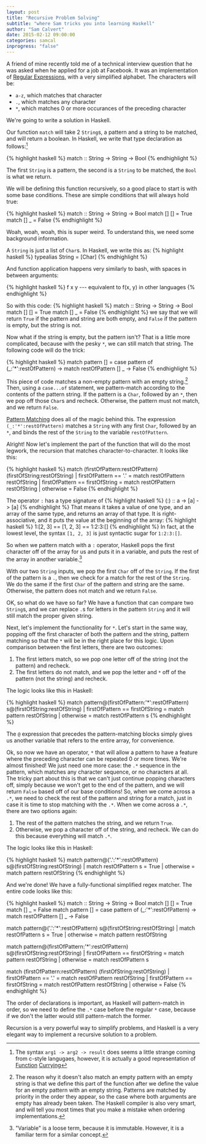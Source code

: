 ```yaml
---
layout: post
title: "Recursive Problem Solving"
subtitle: "where Sam tricks you into learning Haskell"
author: "Sam Calvert"
date: 2015-02-12 09:00:00
categories: samcal
inprogress: "false"
---
```


A friend of mine recently told me of a technical interview question that he was
asked when he applied for a job at Facebook. It was an implementation
of [Regular Expressions](http://en.wikipedia.org/wiki/Regular_expression), with
a very simplified alphabet. The characters will be:

* `a-z`, which matches that character
* `.`, which matches any character
* `*`, which matches 0 or more occurances of the preceding character

We're going to write a solution in Haskell.

Our function `match` will take 2 `String`s, a pattern and a string to be
matched, and will return a boolean. In Haskell, we write that type declaration
as follows:[^1]

{% highlight haskell %}
match :: String -> String -> Bool
{% endhighlight %}

The first `String` is a pattern, the second is a `String` to be matched, the `Bool`
is what we return.

We will be defining this function recursively, so a good place to start is with
some base conditions. These are simple conditions that will always hold true:

{% highlight haskell %}
match :: String -> String -> Bool
match [] [] = True
match [] _  = False
{% endhighlight %}

Woah, woah, woah, this is super weird. To understand this, we need some
background information.

A `String` is just a list of `Char`s. In Haskell, we write this as:
{% highlight haskell %}
typealias String = [Char]
{% endhighlight %}

And function application happens very similarly to bash, with spaces in between
arguments:

{% highlight haskell %}
f x y --- equivalent to f(x, y) in other languages
{% endhighlight %}

So with this code:
{% highlight haskell %}
match :: String -> String -> Bool
match [] [] = True
match [] _  = False
{% endhighlight %}
we say that we will return `True` if the pattern and string are both empty, and
`False` if the pattern is empty, but the string is not.

Now what if the string is empty, but the pattern isn't? That is a little more
complicated, because with the pesky `*`, we can still match that string. The
following code will do the trick:

{% highlight haskell %}
match pattern [] =
  case pattern of
    (_:'*':restOfPattern) -> match restOfPattern []
    _ -> False
{% endhighlight %}

This piece of code matches a non-empty pattern with an empty string.[^2] Then, using
a `case...of` statement, we pattern-match according to the contents of the
pattern string. If the pattern is a `Char`, followed by an `*`, then we pop off
those `Char`s and recheck. Otherwise, the pattern must not match, and we return
`False`.

[Pattern Matching](http://learnyouahaskell.com/syntax-in-functions) does all of
the magic behind this. The expression `(_:'*':restOfPattern)` matches a `String`
with any first `Char`, followed by an `*`, and binds the rest of the `String` to
the variable `restOfPattern`.

Alright! Now let's implement the part of the function that will do the most
legwork, the recursion that matches character-to-character. It looks like this:

{% highlight haskell %}
match (firstOfPattern:restOfPattern) (firstOfString:restOfString)
  | firstOfPattern == '.' = match restOfPattern restOfString
  | firstOfPattern == firstOfString = match restOfPattern restOfString
  | otherwise = False
{% endhighlight %}

The operator `:` has a type signature of
{% highlight haskell %}
(:) :: a -> [a] -> [a]
{% endhighlight %}
That means it takes a value of one type, and an array of the same type, and
returns an array of that type. It is right-associative, and it puts the value at
the beginning of the array:
{% highlight haskell %}
1:[2, 3] == [1, 2, 3] == 1:2:3:[]
{% endhighlight %}
In fact, at the lowest level, the syntax `[1, 2, 3]` is just syntactic sugar for
`1:2:3:[]`.

So when we pattern match with a `:` operator, Haskell pops the first character
off of the array for us and puts it in a variable, and puts the rest of the
array in another variable.[^3]

With our two `String` inputs, we pop the first `Char` off of the `String`. If
the first of the pattern is a `.`, then we check for a match for the rest of the
`String`. We do the same if the first `Char` of the pattern and string are the
same. Otherwise, the pattern does not match and we return `False`.

OK, so what do we have so far? We have a function that can compare two
`String`s, and we can replace `.`s for letters in the pattern `String` and it
will still match the proper given string.

Next, let's implement the functionality for `*`. Let's start in the same way,
popping off the first character of both the pattern and the string, pattern
matching so that the `*` will be in the right place for this logic. Upon
comparison between the first letters, there are two outcomes:

1. The first letters match, so we pop one letter off of the string (not the
   pattern) and recheck.
2. The first letters do not match, and we pop the letter and `*` off of the
   pattern (not the string) and recheck.

The logic looks like this in Haskell:

{% highlight haskell %}
match pattern@(firstOfPattern:'*':restOfPattern) s@(firstOfString:restOfString)
  | firstOfPattern == firstOfString = match pattern restOfString
  | otherwise = match restOfPattern s
{% endhighlight %}

The `@` expression that precedes the pattern-matching blocks simply gives us
another variable that refers to the entire array, for convenience.

Ok, so now we have an operator, `*` that will allow a pattern to have a feature
where the preceding character can be repeated 0 or more times. We're almost
finished! We just need one more case: the `.*` sequence in the pattern, which
matches any character sequence, or no characters at all. The tricky part about
this is that we can't just continue popping characters off, simply because we
won't get to the end of the pattern, and we will return `False` based off of
our base conditions! So, when we come across a `.*`, we need to check the rest
of the pattern and string for a match, just in case it is time to stop matching
with the `.*`. When we come across a `.*`, there are two options again:

1. The rest of the pattern matches the string, and we return `True`.
2. Otherwise, we pop a character off of the string, and recheck. We can do this
   because everything will match `.*`.

The logic looks like this in Haskell:

{% highlight haskell %}
match pattern@('.':'*':restOfPattern) s@(firstOfString:restOfString)
  | match restOfPattern s = True
  | otherwise = match pattern restOfString
{% endhighlight %}

And we're done! We have a fully-functional simplified regex matcher. The entire
code looks like this:

{% highlight haskell %}
match :: String -> String -> Bool
match [] [] = True
match [] _  = False
match pattern [] =
  case pattern of
    (_:'*':restOfPattern) -> match restOfPattern []
    _ -> False

match pattern@('.':'*':restOfPattern) s@(firstOfString:restOfString)
  | match restOfPattern s = True
  | otherwise = match pattern restOfString

match pattern@(firstOfPattern:'*':restOfPattern) s@(firstOfString:restOfString)
  | firstOfPattern == firstOfString = match pattern restOfString
  | otherwise = match restOfPattern s

match (firstOfPattern:restOfPattern) (firstOfString:restOfString)
  | firstOfPattern == '.' = match restOfPattern restOfString
  | firstOfPattern == firstOfString = match restOfPattern restOfString
  | otherwise = False
{% endhighlight %}

The order of declarations is important, as Haskell will pattern-match in order,
so we need to define the `.*` case before the regular `*` case, because if we don't
the latter would still pattern-match the former.

Recursion is a very powerful way to simplify problems, and Haskell is a very
elegant way to implement a recursive solution to a problem.

[^1]: The syntax `arg1 -> arg2 -> result` does seems a little strange coming from c-style langugaes, however, it is actually a good representation of [Function](http://en.wikipedia.org/wiki/Currying) [Currying](http://learnyouahaskell.com/higher-order-functions)

[^2]: The reason why it doesn't also match an empty pattern with an empty string is that we define this part of the function after we define the value for an empty pattern with an empty string. Patterns are matched by priority in the order they appear, so the case where both arguments are empty has already been taken. The Haskell compiler is also very smart, and will tell you most times that you make a mistake when ordering implementations.

[^3]: "Variable" is a loose term, because it is immutable. However, it is a familiar term for a similar concept.
